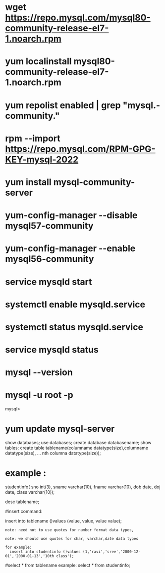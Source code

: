 # wget https://repo.mysql.com/mysql80-community-release-el7-1.noarch.rpm
# yum localinstall mysql80-community-release-el7-1.noarch.rpm
# yum repolist enabled | grep "mysql.-community."
# rpm --import https://repo.mysql.com/RPM-GPG-KEY-mysql-2022
# yum install mysql-community-server
# yum-config-manager --disable mysql57-community
# yum-config-manager --enable mysql56-community
# service mysqld start
# systemctl enable mysqld.service
# systemctl status mysqld.service
# service mysqld status
# mysql --version
# mysql -u root -p
mysql>
# yum update mysql-server



show databases;
use databases;
create database databasename;
show tables;
create table tablename(columname datatype(size),columname datatype(size), ... nth columna datatype(size));

# example : 

studentinfo(
sno int(3),
sname varchar(10),
fname varchar(10),
dob date,
doj date,
class varchar(10));

desc tablename;

#insert command:

  insert into tablename ()values (value, value, value value);


    note: need not to use quotes for number format data types, 
    
    note: we should use quotes for char, varchar,date data types 

    for example:
      insert into studentinfo ()values (1,'ravi','sree','2000-12-01','2000-01-13','10th class');
#select * from tablename
   example: select * from studentinfo;





 